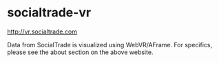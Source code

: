 # socialtrade-vr

http://vr.socialtrade.com

Data from SocialTrade is visualized using WebVR/AFrame. For specifics, please see the about section on the above website.

